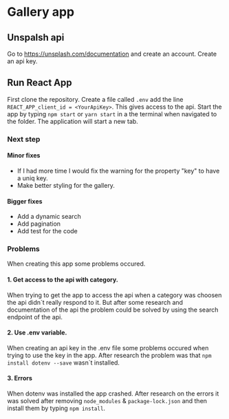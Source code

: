 # Gallery app 
## Unspalsh api 
Go to https://unsplash.com/documentation and create an account. 
Create an api key. 

## Run React App
First clone the repository.
Create a file called ```.env``` add the line ```REACT_APP_client_id = <YourApiKey>```. This gives access to the api.
Start the app by typing ```npm start``` or ```yarn start``` in a the terminal when navigated to the folder.
The application will start a new tab.

### Next step
#### Minor fixes
- If I had more time I would fix the warning for the property "key" to have a uniq key.
- Make better styling for the gallery.
#### Bigger fixes
- Add a dynamic search
- Add pagination
- Add test for the code

### Problems
When creating this app some problems occured.
#### 1. Get access to the api with category. 
When trying to get the app to access the api when a category was choosen the api didn´t really respond to it. But after some research and documentation of the api the problem could be solved by using the search endpoint of the api.
#### 2. Use .env variable. 
When creating an api key in the .env file some problems occured when trying to use the key in the app. After research the problem was that ```npm install dotenv --save``` wasn´t installed.
#### 3. Errors
When dotenv was installed the app crashed. After research on the errors it was solved after removing ```node_modules``` & ```package-lock.json``` and then install them by typing ```npm install```.
